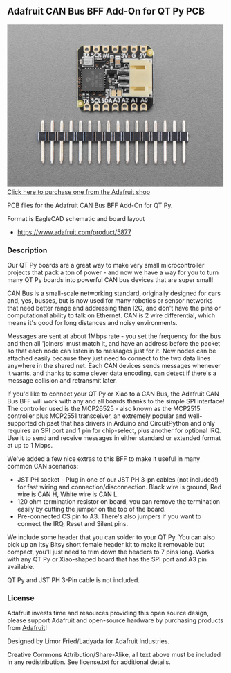 ## Adafruit CAN Bus BFF Add-On for QT Py PCB

<a href="http://www.adafruit.com/products/5877"><img src="assets/5877.jpg?raw=true" width="500px"><br/>
Click here to purchase one from the Adafruit shop</a>

PCB files for the Adafruit CAN Bus BFF Add-On for QT Py. 

Format is EagleCAD schematic and board layout
* https://www.adafruit.com/product/5877

### Description

Our QT Py boards are a great way to make very small microcontroller projects that pack a ton of power - and now we have a way for you to turn many QT Py boards into powerful CAN bus devices that are super small!

CAN Bus is a small-scale networking standard, originally designed for cars and, yes, busses, but is now used for many robotics or sensor networks that need better range and addressing than I2C, and don't have the pins or computational ability to talk on Ethernet. CAN is 2 wire differential, which means it's good for long distances and noisy environments.

Messages are sent at about 1Mbps rate - you set the frequency for the bus and then all 'joiners' must match it, and have an address before the packet so that each node can listen in to messages just for it. New nodes can be attached easily because they just need to connect to the two data lines anywhere in the shared net. Each CAN devices sends messages whenever it wants, and thanks to some clever data encoding, can detect if there's a message collision and retransmit later. 

If you'd like to connect your QT Py or Xiao to a CAN Bus, the Adafruit CAN Bus BFF will work with any and all boards thanks to the simple SPI interface! The controller used is the MCP26525 - also known as the MCP2515 controller plus MCP2551 transceiver, an extremely popular and well-supported chipset that has drivers in Arduino and CircuitPython and only requires an SPI port and 1 pin for chip-select, plus another for optional IRQ. Use it to send and receive messages in either standard or extended format at up to 1 Mbps.

We've added a few nice extras to this BFF to make it useful in many common CAN scenarios:

* JST PH socket - Plug in one of our JST PH 3-pn cables (not included!) for fast wiring and connection/disconnection. Black wire is ground, Red wire is CAN H, White wire is CAN L.
* 120 ohm termination resistor on board, you can remove the termination easily by cutting the jumper on the top of the board.
* Pre-connected CS pin to A3. There's also jumpers if you want to connect the IRQ, Reset and Silent pins.

We include some header that you can solder to your QT Py. You can also pick up an Itsy Bitsy short female header kit to make it removable but compact, you'll just need to trim down the headers to 7 pins long. Works with any QT Py or Xiao-shaped board that has the SPI port and A3 pin available.

QT Py and JST PH 3-Pin cable is not included.

### License

Adafruit invests time and resources providing this open source design, please support Adafruit and open-source hardware by purchasing products from [Adafruit](https://www.adafruit.com)!

Designed by Limor Fried/Ladyada for Adafruit Industries.

Creative Commons Attribution/Share-Alike, all text above must be included in any redistribution. 
See license.txt for additional details.
